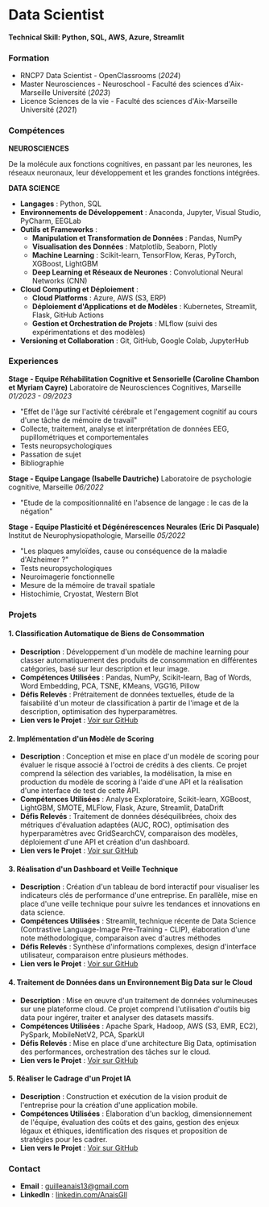 # Data Scientist
**Technical Skill: Python, SQL, AWS, Azure, Streamlit**

### Formation
- RNCP7 Data Scientist - OpenClassrooms (*2024*)
- Master Neurosciences - Neuroschool - Faculté des sciences d'Aix-Marseille Université (*2023*)
- Licence Sciences de la vie - Faculté des sciences d'Aix-Marseille Université (*2021*)

### Compétences

**NEUROSCIENCES** 

De la molécule aux fonctions cognitives, en passant par les neurones, les réseaux neuronaux, leur développement et les grandes fonctions intégrées.

**DATA SCIENCE**  

  - **Langages** : Python, SQL
  - **Environnements de Développement** : Anaconda, Jupyter, Visual Studio, PyCharm, EEGLab
  - **Outils et Frameworks** :
    - **Manipulation et Transformation de Données** : Pandas, NumPy
    - **Visualisation des Données** : Matplotlib, Seaborn, Plotly
    - **Machine Learning** : Scikit-learn, TensorFlow, Keras, PyTorch, XGBoost, LightGBM
    - **Deep Learning et Réseaux de Neurones** : Convolutional Neural Networks (CNN)
  - **Cloud Computing et Déploiement** :
    - **Cloud Platforms** : Azure, AWS (S3, ERP)
    - **Déploiement d'Applications et de Modèles** : Kubernetes, Streamlit, Flask, GitHub Actions
    - **Gestion et Orchestration de Projets** : MLflow (suivi des expérimentations et des modèles)
  - **Versioning et Collaboration** : Git, GitHub, Google Colab, JupyterHub

### Experiences 

**Stage - Equipe Réhabilitation Cognitive et Sensorielle (Caroline Chambon et Myriam Cayre)**
Laboratoire de Neurosciences Cognitives, Marseille
*01/2023 - 09/2023*
- "Effet de l'âge sur l'activité cérébrale et l'engagement cognitif au cours d'une tâche de mémoire de travail"
- Collecte, traitement, analyse et interprétation de données EEG, pupillométriques et comportementales
- Tests neuropsychologiques
- Passation de sujet
- Bibliographie

**Stage - Equipe Langage (Isabelle Dautriche)**
Laboratoire de psychologie cognitive, Marseille
*06/2022*
- "Etude de la compositionnalité en l'absence de langage : le cas de la négation"

**Stage - Equipe Plasticité et Dégénérescences Neurales (Eric Di Pasquale)**
Institut de Neurophysiopathologie, Marseille
*05/2022*
- "Les plaques amyloïdes, cause ou conséquence de la maladie d'Alzheimer ?"
- Tests neuropsychologiques
- Neuroimagerie fonctionnelle
- Mesure de la mémoire de travail spatiale
- Histochimie, Cryostat, Western Blot

### Projets

#### 1. Classification Automatique de Biens de Consommation
   - **Description** : Développement d'un modèle de machine learning pour classer automatiquement des produits de consommation en différentes catégories, basé sur leur description et leur image.
   - **Compétences Utilisées** : Pandas, NumPy, Scikit-learn, Bag of Words, Word Embedding, PCA, TSNE, KMeans, VGG16, Pillow
   - **Défis Relevés** : Prétraitement de données textuelles, étude de la faisabilité d'un moteur de classification à partir de l'image et de la description, optimisation des hyperparamètres.
   - **Lien vers le Projet** : [Voir sur GitHub](https://github.com/AnaisGll/OC-P6-Classifier-automatiquement-des-biens-de-consommation)

#### 2. Implémentation d'un Modèle de Scoring
   - **Description** : Conception et mise en place d'un modèle de scoring pour évaluer le risque associé à l'octroi de crédits à des clients. Ce projet comprend la sélection des variables, la modélisation, la mise en production du modèle de scoring à l'aide d'une API et la réalisation d'une interface de test de cette API.
   - **Compétences Utilisées** : Analyse Exploratoire, Scikit-learn, XGBoost, LightGBM, SMOTE, MLFlow, Flask, Azure, Streamlit, DataDrift
   - **Défis Relevés** : Traitement de données déséquilibrées, choix des métriques d'évaluation adaptées (AUC, ROC), optimisation des hyperparamètres avec GridSearchCV, comparaison des modèles, déploiement d'une API et création d'un dashboard.
   - **Lien vers le Projet** : [Voir sur GitHub](https://github.com/AnaisGll/OC-P7-Implementer_un_modele_de_scoring)

#### 3. Réalisation d'un Dashboard et Veille Technique
   - **Description** : Création d'un tableau de bord interactif pour visualiser les indicateurs clés de performance d'une entreprise. En parallèle, mise en place d'une veille technique pour suivre les tendances et innovations en data science.
   - **Compétences Utilisées** : Streamlit, technique récente de Data Science (Contrastive Language-Image Pre-Training - CLIP), élaboration d'une note méthodologique, comparaison avec d'autres méthodes
   - **Défis Relevés** : Synthèse d'informations complexes, design d'interface utilisateur, comparaison entre plusieurs méthodes.
   - **Lien vers le Projet** : [Voir sur GitHub](https://github.com/AnaisGll/OC-P8-Realisez-un-dashboard-et-assurer-une-veille-technique)

#### 4. Traitement de Données dans un Environnement Big Data sur le Cloud
   - **Description** : Mise en œuvre d'un traitement de données volumineuses sur une plateforme cloud. Ce projet comprend l'utilisation d'outils big data pour ingérer, traiter et analyser des datasets massifs.
   - **Compétences Utilisées** : Apache Spark, Hadoop, AWS (S3, EMR, EC2), PySpark, MobileNetV2, PCA, SparkUI
   - **Défis Relevés** : Mise en place d'une architecture Big Data, optimisation des performances, orchestration des tâches sur le cloud.
   - **Lien vers le Projet** : [Voir sur GitHub](https://github.com/AnaisGll/OC-P9-Realisez-un-traitement-dans-un-environnement-big-data-sur-le-cloud)

#### 5. Réaliser le Cadrage d'un Projet IA
   - **Description** : Construction et exécution de la vision produit de l'entreprise pour la création d'une application mobile.
   - **Compétences Utilisées** : Élaboration d'un backlog, dimensionnement de l'équipe, évaluation des coûts et des gains, gestion des enjeux légaux et éthiques, identification des risques et proposition de stratégies pour les cadrer.
   - **Lien vers le Projet** : [Voir sur GitHub](https://github.com/AnaisGll/OC-P10-Realisez-le-cadrage-dun-projet-IA)

### Contact

- **Email** : [guilleanais13@gmail.com](mailto:guilleanais13@gmail.com)
- **LinkedIn** : [linkedin.com/AnaisGll](https://www.linkedin.com/in/ana%C3%AFs-guille-29a433220/)
